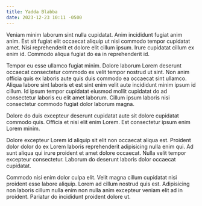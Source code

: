 ```yaml
---
title: Yadda Blabba
date: 2023-12-23 10:11 -0500
---
```


Veniam minim laborum sint nulla cupidatat. Anim incididunt fugiat anim anim. Est sit fugiat elit occaecat aliquip ut nisi commodo tempor cupidatat amet. Nisi reprehenderit et dolore elit cillum ipsum. Irure cupidatat cillum ex enim id. Commodo aliqua fugiat do ea in reprehenderit id.

Tempor eu esse ullamco fugiat minim. Dolore laborum Lorem deserunt occaecat consectetur commodo ex velit tempor nostrud ut sint. Non anim officia quis ex laboris aute quis duis commodo ea occaecat sint ullamco. Aliqua labore sint laboris et est sint enim velit aute incididunt minim ipsum id cillum. Id ipsum tempor cupidatat eiusmod mollit cupidatat do ad consectetur laboris eu elit amet laborum. Cillum ipsum laboris nisi consectetur commodo fugiat dolor laborum magna.

Dolore do duis excepteur deserunt cupidatat aute sit dolore cupidatat commodo quis. Officia et nisi elit enim Lorem. Est consectetur ipsum enim Lorem minim.

Dolore excepteur Lorem id aliquip sit elit non occaecat aliqua est. Proident dolor dolor do ex Lorem laboris reprehenderit adipisicing nulla enim qui. Ad sunt aliqua qui irure proident et amet dolore occaecat. Nulla velit tempor excepteur consectetur. Laborum do deserunt laboris dolor occaecat cupidatat.

Commodo nisi enim dolor culpa elit. Velit magna cillum cupidatat nisi proident esse labore aliquip. Lorem ad cillum nostrud quis est. Adipisicing non laboris cillum nulla enim non nulla anim excepteur veniam elit ad in proident. Pariatur do incididunt proident dolore ut.